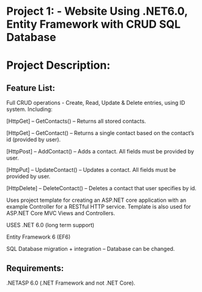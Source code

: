 # Project 1: - Website Using .NET6.0, Entity Framework with CRUD SQL Database
# Project Description:



## Feature List:

Full CRUD operations - Create, Read, Update & Delete entries, using ID system. Including:

[HttpGet] – GetContacts() – Returns all stored contacts.

[HttpGet] – GetContact() – Returns a single contact based on the contact’s id (provided by user).

[HttpPost] – AddContact() – Adds a contact. All fields must be provided by user.

[HttpPut] – UpdateContact() – Updates a contact. All fields must be provided by user.

[HttpDelete] – DeleteContact() – Deletes a contact that user specifies by id.


Uses project template for creating an ASP.NET core application with an example Controller for a RESTful HTTP service. Template is also used for ASP.NET Core MVC Views and Controllers.

USES .NET 6.0 (long term support)

Entity Framework 6 (EF6)

SQL Database migration + integration – Database can be changed.


## Requirements:

.NETASP 6.0 (.NET Framework and not .NET Core). 








